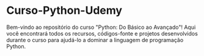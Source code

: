 # Curso-Python-Udemy

Bem-vindo ao repositório do curso "Python: Do Básico ao Avançado"! Aqui você encontrará todos os recursos, códigos-fonte e projetos desenvolvidos durante o curso para ajudá-lo a dominar a linguagem de programação Python.
 
